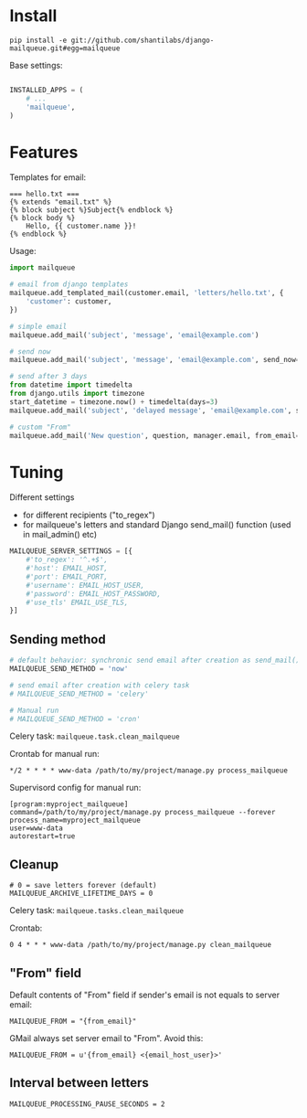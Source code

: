 Install
=======
```
pip install -e git://github.com/shantilabs/django-mailqueue.git#egg=mailqueue
```

Base settings:
```python

INSTALLED_APPS = (
    # ...
    'mailqueue',
)
```

Features
========

Templates for email:
```
=== hello.txt ===
{% extends "email.txt" %} 
{% block subject %}Subject{% endblock %}
{% block body %}
    Hello, {{ customer.name }}!
{% endblock %}
```

Usage:
```python
import mailqueue

# email from django templates
mailqueue.add_templated_mail(customer.email, 'letters/hello.txt', {
    'customer': customer,
})

# simple email
mailqueue.add_mail('subject', 'message', 'email@example.com')

# send now
mailqueue.add_mail('subject', 'message', 'email@example.com', send_now=True)

# send after 3 days
from datetime import timedelta 
from django.utils import timezone
start_datetime = timezone.now() + timedelta(days=3)
mailqueue.add_mail('subject', 'delayed message', 'email@example.com', start_datetime=start_datetime)

# custom "From"
mailqueue.add_mail('New question', question, manager.email, from_email=customer.email)

```


Tuning
======

Different settings 
  * for different recipients ("to_regex")
  * for mailqueue's letters and standard Django send_mail() function (used in mail_admin() etc)

```python
MAILQUEUE_SERVER_SETTINGS = [{
    #'to_regex': '^.+$',
    #'host': EMAIL_HOST,
    #'port': EMAIL_PORT,
    #'username': EMAIL_HOST_USER,
    #'password': EMAIL_HOST_PASSWORD,
    #'use_tls' EMAIL_USE_TLS,
}]
```

Sending method
--------------

```python
# default behavior: synchronic send email after creation as send_mail()
MAILQUEUE_SEND_METHOD = 'now'

# send email after creation with celery task 
# MAILQUEUE_SEND_METHOD = 'celery'

# Manual run
# MAILQUEUE_SEND_METHOD = 'cron'
```

Celery task: `mailqueue.task.clean_mailqueue`

Crontab for manual run:
```
*/2 * * * * www-data /path/to/my/project/manage.py process_mailqueue
```

Supervisord config for manual run:
```
[program:myproject_mailqueue]
command=/path/to/my/project/manage.py process_mailqueue --forever
process_name=myproject_mailqueue
user=www-data
autorestart=true
```

Cleanup
-------
```
# 0 = save letters forever (default)
MAILQUEUE_ARCHIVE_LIFETIME_DAYS = 0
```

Celery task: `mailqueue.tasks.clean_mailqueue`

Crontab:
```
0 4 * * * www-data /path/to/my/project/manage.py clean_mailqueue
```

"From" field
------------

Default contents of "From" field if sender's email is not equals to server email:
```
MAILQUEUE_FROM = "{from_email}"
```

GMail always set server email to "From". Avoid this:
```
MAILQUEUE_FROM = u'{from_email} <{email_host_user}>'
```

Interval between letters
------------------------
```
MAILQUEUE_PROCESSING_PAUSE_SECONDS = 2
```
